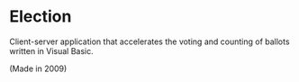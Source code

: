 Election
========

Client-server application that accelerates the voting and counting of ballots written in Visual Basic.

(Made in 2009)
